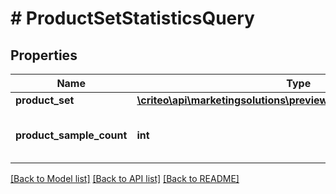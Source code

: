 # # ProductSetStatisticsQuery

## Properties

Name | Type | Description | Notes
------------ | ------------- | ------------- | -------------
**product_set** | [**\criteo\api\marketingsolutions\preview\Model\ProductSetPreview**](ProductSetPreview.md) |  |
**product_sample_count** | **int** | The size of the products sample |

[[Back to Model list]](../../README.md#models) [[Back to API list]](../../README.md#endpoints) [[Back to README]](../../README.md)
